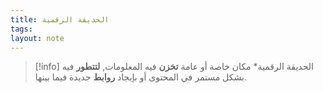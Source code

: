 ```yaml
---
title: الحديقة الرقمية
tags: 
layout: note 
---
```


> [!info] الحديقة الرقمية*
> مكان  خاصة أو عامة **تخزن** فيه المعلومات, **لتتطور** فيه بشكل مستمر في المحتوى أو بإيجاد **روابط** جديدة فيما بينها.

